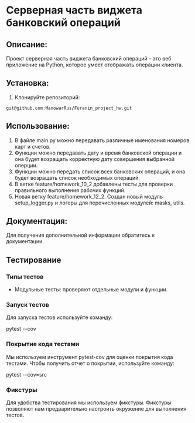 # Серверная часть виджета банковский операций

## Описание:

Проект серверная часть виджета банковский операций - это веб приложение на Python, которое умеет отображать операции клиента.

## Установка:

1. Клонируйте репозиторий:
```
git@github.com:ManowarRus/Furanin_project_hw.git
```
## Использование:

1. В файле main.py можно передавать различные именования номеров карт и счетов.
2. Функции можно передавать дату и время банковской операции и она будет возращать корректную дату совершения выбранной оперции.
3. Функции можно передать список всех банковских операций, и она будет возращать список необходимых операций.
4. В ветке feature/homework_10_2 добавлены тесты для проверки правильного выполнения рабочих функций.
5. Новая ветку feature/homework_12_2. Создан новый модуль setup_logger.py и логеры для перечисленных модулей: masks, utils.

## Документация:

Для получения дополнительной информации обратитесь к документации.

## Тестирование

### Типы тестов

- Модульные тесты: проверяют отдельные модули и функции.


### Запуск тестов
Для запуска тестов используйте команду:

pytest --cov

### Покрытие кода тестами
Мы используем инструмент pytest-cov для оценки покрытия кода тестами. Чтобы получить отчет о покрытии, используйте команду:

pytest --cov=src

### Фикстуры
Для удобства тестирования мы используем фикстуры. Фикстуры позволяют нам предварительно настроить окружение для выполнения тестов.
